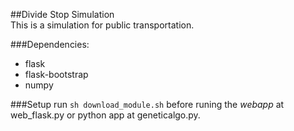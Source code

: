 ##Divide Stop Simulation   
This is a simulation for public transportation.

###Dependencies:
- flask
- flask-bootstrap
- numpy

###Setup
run `sh download_module.sh` before runing the *webapp* at web_flask.py or python app at geneticalgo.py.
